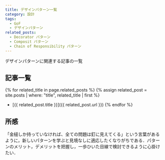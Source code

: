 ```yaml
---
title: デザインパターン一覧
category: 設計
tags:
  - GoF
  - デザインパターン
related_posts:
  - Decorator パターン
  - Composit パターン
  - Chain of Responsibility パターン
---
```


デザインパターンに関連する記事の一覧
<!-- more -->


## 記事一覧
{% for related_title in page.related_posts %}
  {% assign related_post = site.posts | where: "title", related_title | first %}
  - [{{ related_post.title }}]({{ related_post.url }})
{% endfor %}



## 所感

「金槌しか持っていなければ、全ての問題は釘に見えてくる」という言葉があるように，新しいパターンを学ぶと見境なしに適応したくなりがちである．パターンのメリット，デメリットを把握し，一歩ひいた目線で検討できるように心掛けたい．